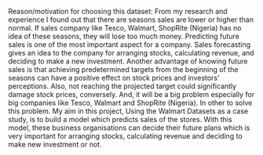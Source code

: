 Reason/motivation for choosing this dataset: From my research and experience I found out that there are seasons sales are lower or higher than normal. If sales company like Tesco, Walmart, ShopRite (Nigeria) has no idea of these seasons, they will lose too much money. Predicting future sales is one of the most important aspect for a company. Sales forecasting gives an idea to the company for arranging stocks, calculating revenue, and deciding to make a new investment. Another advantage of knowing future sales is that achieving predetermined targets from the beginning of the seasons can have a positive effect on stock prices and investors' perceptions. Also, not reaching the projected target could significantly damage stock prices, conversely. And, it will be a big problem especially for big companies like Tesco, Walmart and ShopRite (Nigeria). In other to solve this problem. My aim in this project, Using the Walmart Datasets as a case study, is to build a model which predicts sales of the stores. With this model, these business organisations can decide their future plans which is very important for arranging stocks, calculating revenue and deciding to make new investment or not.

